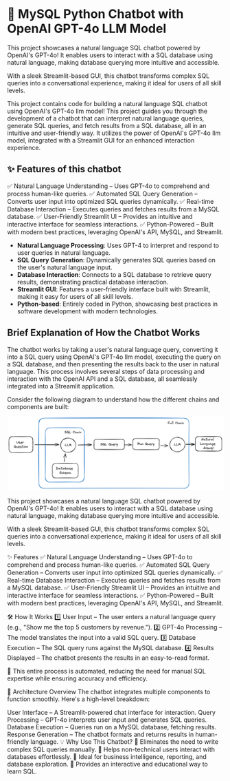 # 🚀 MySQL Python Chatbot with OpenAI GPT-4o LLM Model

This project showcases a natural language SQL chatbot powered by OpenAI's GPT-4o! It enables users to interact with a SQL database using natural language, making database querying more intuitive and accessible.

With a sleek Streamlit-based GUI, this chatbot transforms complex SQL queries into a conversational experience, making it ideal for users of all skill levels.

This project contains code for building a natural language SQL chatbot using OpenAI's GPT-4o llm model! This project guides you through the development of a chatbot that can interpret natural language queries, generate SQL queries, and fetch results from a SQL database, all in an intuitive and user-friendly way. It utilizes the power of OpenAI's GPT-4o llm model, integrated with a Streamlit GUI for an enhanced interaction experience.

## ✨ Features of this chatbot

✅ Natural Language Understanding – Uses GPT-4o to comprehend and process human-like queries.
✅ Automated SQL Query Generation – Converts user input into optimized SQL queries dynamically.
✅ Real-time Database Interaction – Executes queries and fetches results from a MySQL database.
✅ User-Friendly Streamlit UI – Provides an intuitive and interactive interface for seamless interactions.
✅ Python-Powered – Built with modern best practices, leveraging OpenAI's API, MySQL, and Streamlit.
- **Natural Language Processing**: Uses GPT-4 to interpret and respond to user queries in natural language.
- **SQL Query Generation**: Dynamically generates SQL queries based on the user's natural language input.
- **Database Interaction**: Connects to a SQL database to retrieve query results, demonstrating practical database interaction.
- **Streamlit GUI**: Features a user-friendly interface built with Streamlit, making it easy for users of all skill levels.
- **Python-based**: Entirely coded in Python, showcasing best practices in software development with modern technologies.

## Brief Explanation of How the Chatbot Works

The chatbot works by taking a user's natural language query, converting it into a SQL query using OpenAI's GPT-4o llm model, executing the query on a SQL database, and then presenting the results back to the user in natural language. This process involves several steps of data processing and interaction with the OpenAI API and a SQL database, all seamlessly integrated into a Streamlit application.

Consider the following diagram to understand how the different chains and components are built:

![Chatbot Architecture](./docs/mysql-chains.png)


This project showcases a natural language SQL chatbot powered by OpenAI's GPT-4o! It enables users to interact with a SQL database using natural language, making database querying more intuitive and accessible.

With a sleek Streamlit-based GUI, this chatbot transforms complex SQL queries into a conversational experience, making it ideal for users of all skill levels.

✨ Features
✅ Natural Language Understanding – Uses GPT-4o to comprehend and process human-like queries.
✅ Automated SQL Query Generation – Converts user input into optimized SQL queries dynamically.
✅ Real-time Database Interaction – Executes queries and fetches results from a MySQL database.
✅ User-Friendly Streamlit UI – Provides an intuitive and interactive interface for seamless interactions.
✅ Python-Powered – Built with modern best practices, leveraging OpenAI's API, MySQL, and Streamlit.

🛠 How It Works
1️⃣ User Input – The user enters a natural language query (e.g., "Show me the top 5 customers by revenue.").
2️⃣ GPT-4o Processing – The model translates the input into a valid SQL query.
3️⃣ Database Execution – The SQL query runs against the MySQL database.
4️⃣ Results Displayed – The chatbot presents the results in an easy-to-read format.

🔹 This entire process is automated, reducing the need for manual SQL expertise while ensuring accuracy and efficiency.

📌 Architecture Overview
The chatbot integrates multiple components to function smoothly. Here's a high-level breakdown:



User Interface – A Streamlit-powered chat interface for interaction.
Query Processing – GPT-4o interprets user input and generates SQL queries.
Database Execution – Queries run on a MySQL database, fetching results.
Response Generation – The chatbot formats and returns results in human-friendly language.
💡 Why Use This Chatbot?
🔹 Eliminates the need to write complex SQL queries manually.
🔹 Helps non-technical users interact with databases effortlessly.
🔹 Ideal for business intelligence, reporting, and database exploration.
🔹 Provides an interactive and educational way to learn SQL.
